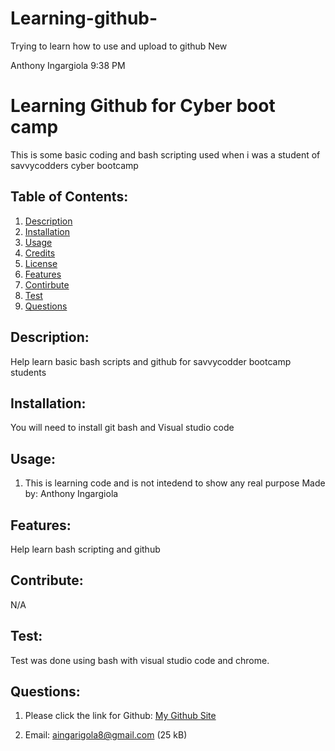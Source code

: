 # Learning-github-
Trying to learn how to use and upload to github
New

Anthony Ingargiola 9:38 PM
# Learning Github for Cyber boot camp
This is some basic coding and bash scripting used when i was a student of savvycodders cyber bootcamp

## Table of Contents:
  1. [Description](#description)
  2. [Installation](#installation)
  3. [Usage](#usage)
  4. [Credits](#credits)
  5. [License](#license)
  6. [Features](#features)
  7. [Contirbute](#contribute)
  8. [Test](#test)
  9. [Questions](#questions)
## Description:
Help learn basic bash scripts and github for savvycodder bootcamp students
## Installation:
 You will need to install git bash and Visual studio code
## Usage:
1. This is learning code and is not intedend to show any real purpose
Made by: Anthony Ingargiola

## Features:
Help learn bash scripting and github
## Contribute:
N/A
## Test:
Test was done using bash with visual studio code and chrome.
## Questions:
1. Please click the link for Github: <a href = "https://github.com/aingargiola">My Github Site</a>

3. Email: aingarigola8@gmail.com
(25 kB)
